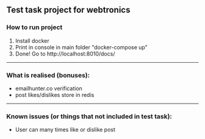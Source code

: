 Test task project for webtronics
---
### How to run project
1. Install docker
2. Print in console in main folder "docker-compose up"
3. Done! Go to http://localhost:8010/docs/
---
### What is realised (bonuses):
- emailhunter.co verification
- post likes/dislikes store in redis
---
### Known issues (or things that not included in test task):
- User can many times like or dislike post
